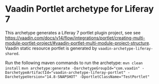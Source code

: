 # Vaadin Portlet archetype for Liferay 7
This archetype generates a Liferay 7 portlet plugin project, see see https://vaadin.com/docs/v14/flow/integrations/portlet/creating-multi-module-portlet-project/#vaadin-portlet-multi-module-project-structure.
Vaadin static resource portlet is generated by `vaadin-archetype-liferay-shared`.

Run the following maven commands to run the archetype:
`mvn clean install`
`mvn archetype:generate -DarchetypeGroupId="com.vaadin" -DarchetypeArtifactId="vaadin-archetype-liferay-portlet" -DarchetypeVersion="14.8-SNAPSHOT" -DportletClassName="TestPortlet"`